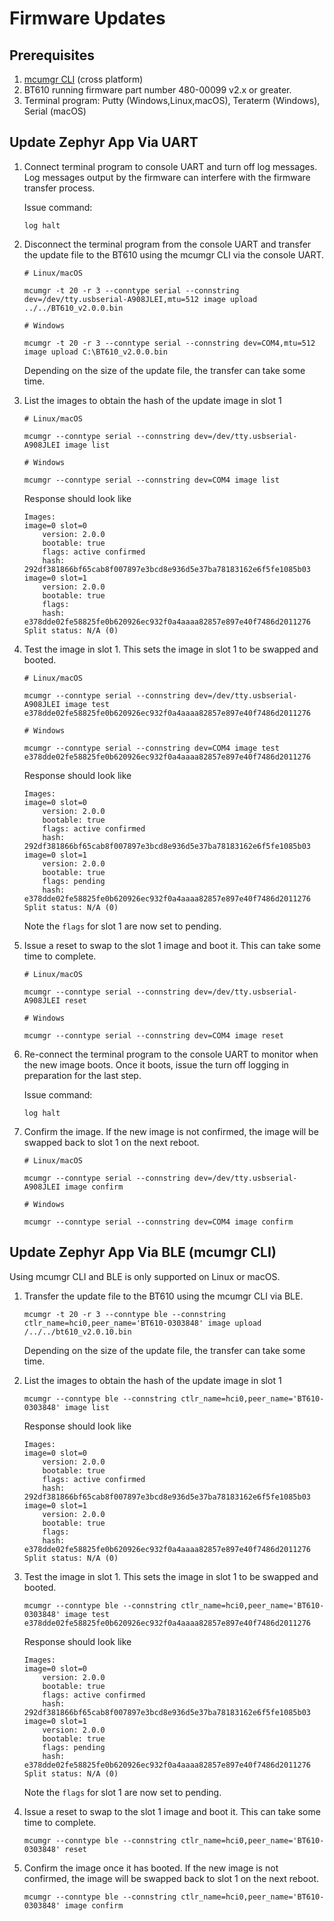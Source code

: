 # Firmware Updates

## Prerequisites
1. [mcumgr CLI](https://github.com/apache/mynewt-mcumgr#command-line-tool) (cross platform)
2. BT610 running firmware part number 480-00099 v2.x or greater. 
3. Terminal program: Putty (Windows,Linux,macOS), Teraterm (Windows), Serial (macOS)

## Update Zephyr App Via UART

1. Connect terminal program to console UART and turn off log messages. Log messages output by the firmware can interfere with the firmware transfer process.

    Issue command:
    ```
    log halt
    ```

2. Disconnect the terminal program from the console UART and transfer the update file to the BT610 using the mcumgr CLI via the console UART.

    ```
    # Linux/macOS

    mcumgr -t 20 -r 3 --conntype serial --connstring dev=/dev/tty.usbserial-A908JLEI,mtu=512 image upload ../../BT610_v2.0.0.bin

    # Windows

    mcumgr -t 20 -r 3 --conntype serial --connstring dev=COM4,mtu=512 image upload C:\BT610_v2.0.0.bin

    ```
    Depending on the size of the update file, the transfer can take some time.

2. List the images to obtain the hash of the update image in slot 1

    ```
    # Linux/macOS

    mcumgr --conntype serial --connstring dev=/dev/tty.usbserial-A908JLEI image list

    # Windows

    mcumgr --conntype serial --connstring dev=COM4 image list

    ```

    Response should look like
    ```
    Images:
    image=0 slot=0
        version: 2.0.0
        bootable: true
        flags: active confirmed
        hash: 292df381866bf65cab8f007897e3bcd8e936d5e37ba78183162e6f5fe1085b03
    image=0 slot=1
        version: 2.0.0
        bootable: true
        flags:
        hash: e378dde02fe58825fe0b620926ec932f0a4aaaa82857e897e40f7486d2011276
    Split status: N/A (0)
    ```

3. Test the image in slot 1. This sets the image in slot 1 to be swapped and booted.

    ```
    # Linux/macOS

    mcumgr --conntype serial --connstring dev=/dev/tty.usbserial-A908JLEI image test e378dde02fe58825fe0b620926ec932f0a4aaaa82857e897e40f7486d2011276

    # Windows

    mcumgr --conntype serial --connstring dev=COM4 image test e378dde02fe58825fe0b620926ec932f0a4aaaa82857e897e40f7486d2011276

    ```

    Response should look like
    ```
    Images:
    image=0 slot=0
        version: 2.0.0
        bootable: true
        flags: active confirmed
        hash: 292df381866bf65cab8f007897e3bcd8e936d5e37ba78183162e6f5fe1085b03
    image=0 slot=1
        version: 2.0.0
        bootable: true
        flags: pending
        hash: e378dde02fe58825fe0b620926ec932f0a4aaaa82857e897e40f7486d2011276
    Split status: N/A (0)
    ```
    Note the `flags` for slot 1 are now set to pending.

4. Issue a reset to swap to the slot 1 image and boot it. This can take some time to complete.

    ```
    # Linux/macOS

    mcumgr --conntype serial --connstring dev=/dev/tty.usbserial-A908JLEI reset

    # Windows

    mcumgr --conntype serial --connstring dev=COM4 image reset

    ```

5. Re-connect the terminal program to the console UART to monitor when the new image boots. Once it boots, issue the turn off logging in preparation for the last step.

    Issue command:
    ```
    log halt
    ```

6. Confirm the image. If the new image is not confirmed, the image will be swapped back to slot 1 on the next reboot.

    ```
    # Linux/macOS

    mcumgr --conntype serial --connstring dev=/dev/tty.usbserial-A908JLEI image confirm

    # Windows

    mcumgr --conntype serial --connstring dev=COM4 image confirm

    ```

## Update Zephyr App Via BLE (mcumgr CLI)

Using mcumgr CLI and BLE is only supported on Linux or macOS.

1. Transfer the update file to the BT610 using the mcumgr CLI via BLE.

    ```
    mcumgr -t 20 -r 3 --conntype ble --connstring ctlr_name=hci0,peer_name='BT610-0303848' image upload /../../bt610_v2.0.10.bin

    ```
    Depending on the size of the update file, the transfer can take some time.

2. List the images to obtain the hash of the update image in slot 1

    ```
    mcumgr --conntype ble --connstring ctlr_name=hci0,peer_name='BT610-0303848' image list

    ```

    Response should look like
    ```
    Images:
    image=0 slot=0
        version: 2.0.0
        bootable: true
        flags: active confirmed
        hash: 292df381866bf65cab8f007897e3bcd8e936d5e37ba78183162e6f5fe1085b03
    image=0 slot=1
        version: 2.0.0
        bootable: true
        flags:
        hash: e378dde02fe58825fe0b620926ec932f0a4aaaa82857e897e40f7486d2011276
    Split status: N/A (0)
    ```

3. Test the image in slot 1. This sets the image in slot 1 to be swapped and booted.

    ```
    mcumgr --conntype ble --connstring ctlr_name=hci0,peer_name='BT610-0303848' image test e378dde02fe58825fe0b620926ec932f0a4aaaa82857e897e40f7486d2011276

    ```

    Response should look like
    ```
    Images:
    image=0 slot=0
        version: 2.0.0
        bootable: true
        flags: active confirmed
        hash: 292df381866bf65cab8f007897e3bcd8e936d5e37ba78183162e6f5fe1085b03
    image=0 slot=1
        version: 2.0.0
        bootable: true
        flags: pending
        hash: e378dde02fe58825fe0b620926ec932f0a4aaaa82857e897e40f7486d2011276
    Split status: N/A (0)
    ```
    Note the `flags` for slot 1 are now set to pending.

4. Issue a reset to swap to the slot 1 image and boot it. This can take some time to complete.

    ```
    mcumgr --conntype ble --connstring ctlr_name=hci0,peer_name='BT610-0303848' reset

    ```

6. Confirm the image once it has booted. If the new image is not confirmed, the image will be swapped back to slot 1 on the next reboot.

    ```
    mcumgr --conntype ble --connstring ctlr_name=hci0,peer_name='BT610-0303848' image confirm

    ```